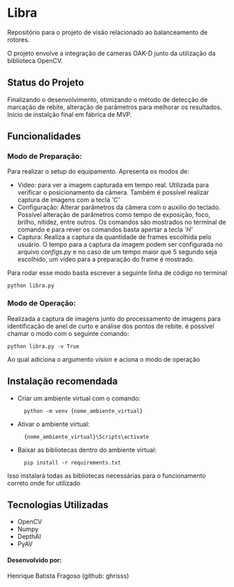 # Libra

Repositório para o projeto de visão relacionado ao balanceamento de rotores.

O projeto envolve a integração de cameras OAK-D junto da utilização da biblioteca OpenCV.

## Status do Projeto

Finalizando o desenvolvimento, otimizando o método de detecção de marcação de rebite, alteração de parâmetros para melhorar os resultados. Início de instalção final em fábrica de MVP.

## Funcionalidades 

### Modo de Preparação:
Para realizar o setup do equipamento. Apresenta os modos de:
* Video: para ver a imagem capturada em tempo real. Utilizada para verificar o posicionamento da câmera. Também é possível realizar captura de imagens com a tecla _'C'_
* Configuração: Alterar parâmetros da câmera com o auxilio do teclado. Possível alteração de parâmetros como tempo de exposição, foco, brilho, nitidez, entre outros. Os comandos são mostrados no terminal de comando e para rever os comandos basta apertar a tecla _'H'_
* Captura: Realiza a captura da quantidade de frames escolhida pelo usuário. O tempo para a captura da imagem podem ser configurada no arquivo _configs.py_ e no caso de um tempo maior que 5 segundo seja escolhido, um vídeo para a preparação do frame é mostrado.

Para rodar esse modo basta escrever a seguinte linha de código no terminal

    python libra.py

### Modo de Operação:
Realizada a captura de imagens junto do processamento de imagens para identificação de anel de curto e análise dos pontos de rebite. é possível chamar o modo com o seguinte comando:

    python libra.py -v True

Ao qual adiciona o argumento _vision_ e aciona o modo de operação


## Instalação recomendada

* Criar um ambiente virtual com o comando: 
    
        python -m venv {nome_ambiente_virtual}

* Ativar o ambiente virtual:

        {nome_ambiente_virtual}\Scripts\activate

* Baixar as bibliotecas dentro do ambiente virtual: 
        
        pip install -r requirements.txt


Isso instalará todas as bibliotecas necessárias para o funcionamento correto onde for utilizado

## Tecnologias Utilizadas
* OpenCV 
* Numpy
* DepthAI
* PyAV

#### Desenvolvido por:
Henrique Batista Fragoso (github: ghrisss)